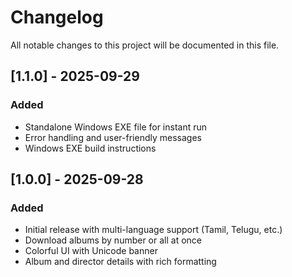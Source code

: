 # Changelog

All notable changes to this project will be documented in this file.

## [1.1.0] - 2025-09-29
### Added
- Standalone Windows EXE file for instant run 
- Error handling and user-friendly messages
- Windows EXE build instructions



## [1.0.0] - 2025-09-28
### Added
- Initial release with multi-language support (Tamil, Telugu, etc.)
- Download albums by number or all at once
- Colorful UI with Unicode banner
- Album and director details with rich formatting

